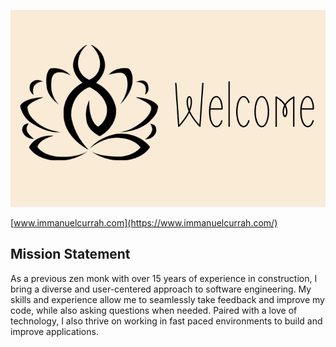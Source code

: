 ![Lime green geometric design. Get in touch to learn more!](./assets/banner.png)

[www.immanuelcurrah.com](https://www.immanuelcurrah.com/)

## Mission Statement

As a previous zen monk with over 15 years of experience in construction, I bring a diverse and user-centered approach to software engineering. My skills and experience allow me to seamlessly take feedback and improve my code, while also asking questions when needed. Paired with a love of technology, I also thrive on working in fast paced environments to build and improve applications.

<!--
**ImmanuelCurrah/ImmanuelCurrah** is a ✨ _special_ ✨ repository because its `README.md` (this file) appears on your GitHub profile.

Here are some ideas to get you started:

- 🔭 I’m currently working on ...
- 🌱 I’m currently learning ...
- 👯 I’m looking to collaborate on ...
- 🤔 I’m looking for help with ...
- 💬 Ask me about ...
- 📫 How to reach me: ...
- 😄 Pronouns: ...
- ⚡ Fun fact: ...
-->
